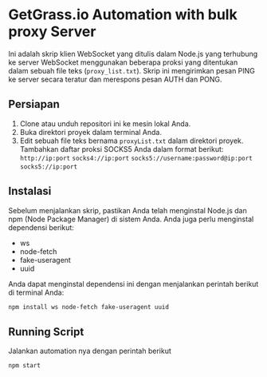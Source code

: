 # GetGrass.io Automation with bulk proxy Server

Ini adalah skrip klien WebSocket yang ditulis dalam Node.js yang terhubung ke server WebSocket menggunakan beberapa proksi yang ditentukan dalam sebuah file teks (`proxy_list.txt`). Skrip ini mengirimkan pesan PING ke server secara teratur dan merespons pesan AUTH dan PONG.

## Persiapan

1. Clone atau unduh repositori ini ke mesin lokal Anda.
2. Buka direktori proyek dalam terminal Anda.
3. Edit sebuah file teks bernama `proxyList.txt` dalam direktori proyek. 
Tambahkan daftar proksi SOCKS5 Anda dalam format berikut:
`http://ip:port`
`socks4://ip:port`
`socks5://username:password@ip:port`
`socks5://ip:port`

 
## Instalasi

Sebelum menjalankan skrip, pastikan Anda telah menginstal Node.js dan npm (Node Package Manager) di sistem Anda. Anda juga perlu menginstal dependensi berikut:

- ws
- node-fetch
- fake-useragent
- uuid

Anda dapat menginstal dependensi ini dengan menjalankan perintah berikut di terminal Anda:

```bash
npm install ws node-fetch fake-useragent uuid
```


## Running Script
 Jalankan automation nya dengan perintah berikut
```bash
npm start
```